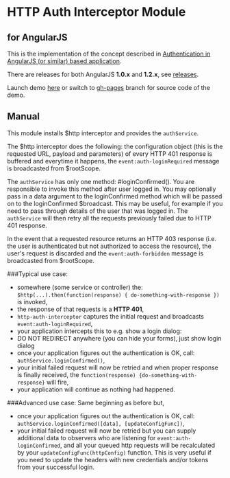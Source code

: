 HTTP Auth Interceptor Module
============================
for AngularJS
-------------

This is the implementation of the concept described in
[Authentication in AngularJS (or similar) based application](http://www.espeo.pl/2012/02/26/authentication-in-angularjs-application).

There are releases for both AngularJS **1.0.x** and **1.2.x**,
see [releases](https://github.com/witoldsz/angular-http-auth/releases).

Launch demo [here](http://witoldsz.github.com/angular-http-auth/)
or switch to [gh-pages](https://github.com/witoldsz/angular-http-auth/tree/gh-pages)
branch for source code of the demo.

Manual
------

This module installs $http interceptor and provides the `authService`.

The $http interceptor does the following:
the configuration object (this is the requested URL, payload and parameters)
of every HTTP 401 response is buffered and everytime it happens, the
`event:auth-loginRequired` message is broadcasted from $rootScope.

The `authService` has only one method: #loginConfirmed().
You are responsible to invoke this method after user logged in. You may optionally pass in
a data argument to the loginConfirmed method which will be passed on to the loginConfirmed
$broadcast. This may be useful, for example if you need to pass through details of the user
that was logged in. The `authService` will then retry all the requests previously failed due
to HTTP 401 response.

In the event that a requested resource returns an HTTP 403 response (i.e. the user is 
authenticated but not authorized to access the resource), the user's request is discarded and 
the `event:auth-forbidden` message is broadcasted from $rootScope.

###Typical use case:

* somewhere (some service or controller) the: `$http(...).then(function(response) { do-something-with-response })` is invoked,
* the response of that requests is a **HTTP 401**,
* `http-auth-interceptor` captures the initial request and broadcasts `event:auth-loginRequired`,
* your application intercepts this to e.g. show a login dialog:
 * DO NOT REDIRECT anywhere (you can hide your forms), just show login dialog
* once your application figures out the authentication is OK, call: `authService.loginConfirmed()`,
* your initial failed request will now be retried and when proper response is finally received,
the `function(response) {do-something-with-response}` will fire,
* your application will continue as nothing had happened.

###Advanced use case:
Same beginning as before but,
* once your application figures out the authentication is OK, call: `authService.loginConfirmed([data], [updateConfigFunc])`,
* your initial failed request will now be retried but you can supply additional data to observers who are listening for `event:auth-loginConfirmed`, and all your queued http requests will be recalculated by your `updateConfigFunc(httpConfig)` function. This is very useful if you need to update the headers with new credentials and/or tokens from your successful login.

